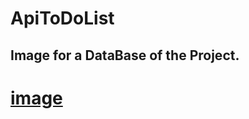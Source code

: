 # ApiToDoList
## Image for a DataBase of the Project.
# [image](https://user-images.githubusercontent.com/55711277/198856018-334d92f1-5946-4b0b-bad2-e929641dc8f3.png)


